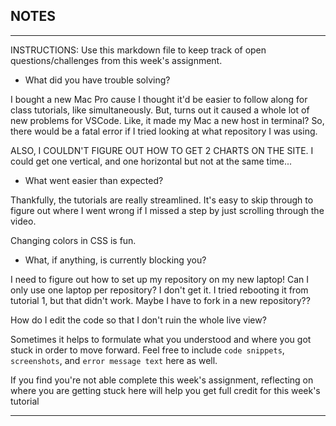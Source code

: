 ## NOTES

-----------
INSTRUCTIONS:
Use this markdown file to keep track of open questions/challenges from this week's assignment.
- What did you have trouble solving?

I bought a new Mac Pro cause I thought it'd be easier to follow along for class tutorials, like simultaneously. But, turns out it caused a whole lot of new problems for VSCode. Like, it made my Mac a new host in terminal? So, there would be a fatal error if I tried looking at what repository I was using. 

ALSO, I COULDN'T FIGURE OUT HOW TO GET 2 CHARTS ON THE SITE. I could get one vertical, and one horizontal but not at the same time...

- What went easier than expected?

Thankfully, the tutorials are really streamlined. It's easy to skip through to figure out where I went wrong if I missed a step by just scrolling through the video. 

Changing colors in CSS is fun.

- What, if anything, is currently blocking you?

I need to figure out how to set up my repository on my new laptop! Can I only use one laptop per repository? I don't get it. I tried rebooting it from tutorial 1, but that didn't work. Maybe I have to fork in a new repository??

How do I edit the code so that I don't ruin the whole live view?

Sometimes it helps to formulate what you understood and where you got stuck in order to move forward. Feel free to include `code snippets`, `screenshots`, and `error message text` here as well.

If you find you're not able complete this week's assignment, reflecting on where you are getting stuck here will help you get full credit for this week's tutorial

------------

